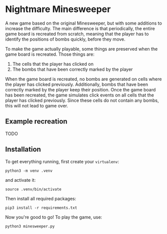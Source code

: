 # Nightmare Minesweeper

A new game based on the original Minesweeper, but with some additions to increase the difficulty. The main difference is that periodically, the entire game board is recreated from scratch, meaning that the player has to identify the positions of bombs quickly, before they move. 

To make the game actually playable, some things are preserved when the game board is recreated. Those things are:

1. The cells that the player has clicked on
2. The bombs that have been correctly marked by the player

When the game board is recreated, no bombs are generated on cells where the player has clicked previously. Additionally, bombs that have been correctly marked by the player keep their position. Once the game board has been recreated, the game simulates click events on all cells that the player has clicked previously. Since these cells do not contain any bombs, this will not lead to game over.

## Example recreation

TODO

## Installation

To get everything running, first create your `virtualenv`:

    python3 -m venv .venv
    
and activate it:

    source .venv/bin/activate
    
Then install all required packages:

    pip3 install -r requirements.txt
    
Now you're good to go! To play the game, use:

    python3 minesweeper.py
